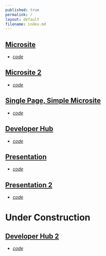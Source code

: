 ```yaml
---
published: true
permalink: /
layout: default
filename: index.md
---
```



## [Microsite](http://usg-website-templates.github.io/microsite-template/)

* *[code](https://github.com/USG-Website-Templates/microsite-template)*

## [Microsite 2](http://usg-website-templates.github.io/microsite-template-2/)
* *[code](https://github.com/USG-Website-Templates/microsite-template-2)*

## [Single Page, Simple Microsite](http://usg-website-templates.github.io/single-page-microsite-template/)
* *[code](https://github.com/USG-Website-Templates/single-page-microsite-template)*

## [Developer Hub](http://usg-website-templates.github.io/developer-hub/)
* *[code](https://github.com/USG-Website-Templates/developer-hub)*

## [Presentation](http://usg-website-templates.github.io/presentation/)
* *[code](https://github.com/USG-Website-Templates/presentation)*

## [Presentation 2](https://usg-website-templates.github.io/presentation2/)
* *[code](https://github.com/USG-Website-Templates/presentation2)*


# Under Construction

## [Developer Hub 2](http://usg-website-templates.github.io/developerportal/)
* *[code](https://github.com/USG-Website-Templates/developerportal)*
